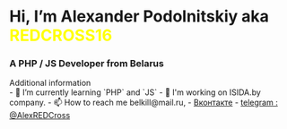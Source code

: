 <h1> Hi, I’m Alexander Podolnitskiy aka <span style="color:yellow">REDCROSS16 </span></h1>
<h3> A PHP / JS Developer from Belarus </h3>

<deatails open="">
  <summary> Additional information </summary>
  - 🌱 I’m currently learning `PHP` and `JS`
- 💞️ I'm working on ISIDA.by company.
- 📫 How to reach me belkill@mail.ru,
- <a href='vk.com/red.cross'>Вконтакте</a>
- <a href='#'> telegram : @AlexREDCross </a>

</details>

<!---
REDCROSS16/REDCROSS16 is a ✨ special ✨ repository because its `README.md` (this file) appears on your GitHub profile.
You can click the Preview link to take a look at your changes.
--->
